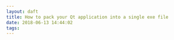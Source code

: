 ```yaml
---
layout: daft
title: How to pack your Qt application into a single exe file
date: 2018-06-13 14:44:02
tags:
---
```

